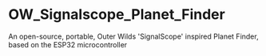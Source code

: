 # OW_Signalscope_Planet_Finder
An open-source, portable, Outer Wilds 'SignalScope' inspired Planet Finder, based on the ESP32 microcontroller
